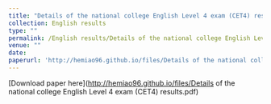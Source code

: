 ```yaml
---
title: "Details of the national college English Level 4 exam (CET4) results"
collection: English results
type: ""
permalink: /English results/Details of the national college English Level 4 exam (CET4) results
venue: ""
date: 
paperurl: 'http://hemiao96.github.io/files/Details of the national college English Level 4 exam (CET4) results.pdf'
---
```


[Download paper here](http://hemiao96.github.io/files/Details of the national college English Level 4 exam (CET4) results.pdf)

